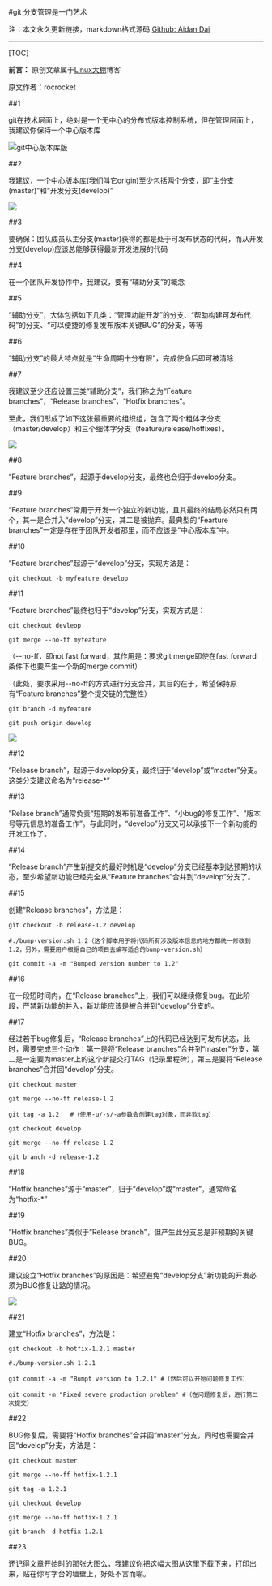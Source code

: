 #git 分支管理是一门艺术

注：本文永久更新链接，markdown格式源码  [Github: Aidan Dai](https://github.com/AidanDai/blog)

******************************

[TOC]

**前言：**
原创文章属于[Linux大棚](http://roclinux.cn)博客

原文作者：rocrocket


##1

git在技术层面上，绝对是一个无中心的分布式版本控制系统，但在管理层面上，我建议你保持一个中心版本库

![git中心版本库版](http://roclinux.cn/wp-content/uploads/2010/12/centr-decentr.png)

##2

我建议，一个中心版本库(我们叫它origin)至少包括两个分支，即“主分支(master)”和“开发分支(develop)”

![](http://roclinux.cn/wp-content/uploads/2010/12/git-master-develop.png)

##3

要确保：团队成员从主分支(master)获得的都是处于可发布状态的代码，而从开发分支(develop)应该总能够获得最新开发进展的代码

##4

在一个团队开发协作中，我建议，要有“辅助分支”的概念

##5

“辅助分支”，大体包括如下几类：“管理功能开发”的分支、“帮助构建可发布代码”的分支、“可以便捷的修复发布版本关键BUG”的分支，等等

##6

“辅助分支”的最大特点就是“生命周期十分有限”，完成使命后即可被清除

##7

我建议至少还应设置三类“辅助分支”，我们称之为“Feature branches”，“Release branches”，“Hotfix branches”。

至此，我们形成了如下这张最重要的组织组，包含了两个粗体字分支（master/develop）和三个细体字分支（feature/release/hotfixes）。

![](http://roclinux.cn/wp-content/uploads/2010/12/bigpicture-git-branch-all.png)

##8

“Feature branches”，起源于develop分支，最终也会归于develop分支。

##9

“Feature branches”常用于开发一个独立的新功能，且其最终的结局必然只有两个，其一是合并入“develop”分支，其二是被抛弃。最典型的“Fearture branches”一定是存在于团队开发者那里，而不应该是“中心版本库”中。

##10

“Feature branches”起源于“develop”分支，实现方法是：

```git
git checkout -b myfeature develop
```

##11

“Feature branches”最终也归于“develop”分支，实现方式是：

```git
git checkout devleop

git merge --no-ff myfeature
```

（--no-ff，即not fast forward，其作用是：要求git merge即使在fast forward条件下也要产生一个新的merge commit）

（此处，要求采用--no-ff的方式进行分支合并，其目的在于，希望保持原有“Feature branches”整个提交链的完整性）

```git
git branch -d myfeature

git push origin develop

```
![](http://roclinux.cn/wp-content/uploads/2010/12/merge-without-ff.png)

##12

“Release branch”，起源于develop分支，最终归于“develop”或“master”分支。这类分支建议命名为“release-\*”

##13

“Relase branch”通常负责“短期的发布前准备工作”、“小bug的修复工作”、“版本号等元信息的准备工作”。与此同时，“develop”分支又可以承接下一个新功能的开发工作了。

##14

“Release branch”产生新提交的最好时机是“develop”分支已经基本到达预期的状态，至少希望新功能已经完全从“Feature branches”合并到“develop”分支了。

##15

创建“Release branches”，方法是：

```git
git checkout -b release-1.2 develop

#./bump-version.sh 1.2（这个脚本用于将代码所有涉及版本信息的地方都统一修改到1.2，另外，需要用户根据自己的项目去编写适合的bump-version.sh）

git commit -a -m "Bumped version number to 1.2"
```

##16

在一段短时间内，在“Release branches”上，我们可以继续修复bug。在此阶段，严禁新功能的并入，新功能应该是被合并到“develop”分支的。

##17

经过若干bug修复后，“Release branches”上的代码已经达到可发布状态，此时，需要完成三个动作：第一是将“Release branches”合并到“master”分支，第二是一定要为master上的这个新提交打TAG（记录里程碑），第三是要将“Release branches”合并回“develop”分支。

```git
git checkout master

git merge --no-ff release-1.2

git tag -a 1.2   #（使用-u/-s/-a参数会创建tag对象，而非软tag）

git checkout develop

git merge --no-ff release-1.2

git branch -d release-1.2
```

##18

“Hotfix branches”源于“master”，归于“develop”或“master”，通常命名为“hotfix-\*”

##19

“Hotfix branches”类似于“Release branch”，但产生此分支总是非预期的关键BUG。

##20

建议设立“Hotfix branches”的原因是：希望避免“develop分支”新功能的开发必须为BUG修复让路的情况。

![](http://roclinux.cn/wp-content/uploads/2010/12/hotfix-branches1.png)

##21

建立“Hotfix branches”，方法是：

```git
git checkout -b hotfix-1.2.1 master

#./bump-version.sh 1.2.1

git commit -a -m "Bumpt version to 1.2.1" #（然后可以开始问题修复工作）

git commit -m "Fixed severe production problem" #（在问题修复后，进行第二次提交）
```

##22

BUG修复后，需要将“Hotfix branches”合并回“master”分支，同时也需要合并回“develop”分支，方法是：

```git
git checkout master

git merge --no-ff hotfix-1.2.1

git tag -a 1.2.1

git checkout develop

git merge --no-ff hotfix-1.2.1

git branch -d hotfix-1.2.1
```

##23

还记得文章开始时的那张大图么，我建议你把这幅大图从这里下载下来，打印出来，贴在你写字台的墙壁上，好处不言而喻。
